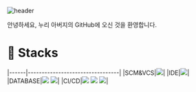 ![header](https://capsule-render.vercel.app/api?type=waving&color=auto&height=300&section=header&text=👋Hello%20Everyone&fontSize=90)

안녕하세요, 누리 아버지의 GitHub에 오신 것을 환영합니다.

<h1>📑 Stacks</h1>
|------|---------------------------------|
|SCM&VCS|<img src="https://img.shields.io/badge/GitHub-181717?style=for-the-badge&logo=GitHub&logoColor=white">|
|IDE|<img src="https://img.shields.io/badge/Eclipse-2C2255?style=for-the-badge&logo=Eclipse IDE&logoColor=white">|
|DATABASE|<img src="https://img.shields.io/badge/Oracle-F80000?style=for-the-badge&logo=Oracle&logoColor=white"> <img src="https://img.shields.io/badge/AWS-232F3E?style=for-the-badge&logo=Amazon AWS&logoColor=white">|
|CI/CD|<img src="https://img.shields.io/badge/Maven-C71A36?style=for-the-badge&logo=Apache Maven&logoColor=white"> <img src="https://img.shields.io/badge/Jenkins-D24939?style=for-the-badge&logo=Jenkins&logoColor=white"> <img src="https://img.shields.io/badge/Docker-2496ED?style=for-the-badge&logo=Docker&logoColor=white">|

